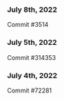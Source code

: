 ### July 8th, 2022

Commit #3514

### July 5th, 2022

Commit #314353


### July 4th, 2022

Commit #72281
